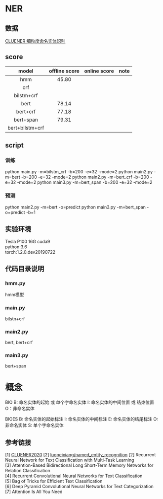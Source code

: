 # NER

## 数据
[CLUENER 细粒度命名实体识别](https://www.cluebenchmarks.com/introduce.html)

## score
|model|offline score|online score|note|
|:---:|:---:|:---:|:---:|
|hmm|45.80|||
|crf||||
|bilstm+crf||||
|bert|78.14||
|bert+crf|77.18|||
|bert+span|79.31|||
|bert+bilstm+crf|||

## script
### 训练
python main.py -m=bilstm_crf -b=200 -e=32 -mode=2
python main2.py -m=bert -b=200 -e=32 -mode=2
python main2.py -m=bert_crf -b=200 -e=32 -mode=2
python main3.py -m=bert_span -b=200 -e=32 -mode=2

### 预测
python main2.py -m=bert -o=predict
python main3.py -m=bert_span -o=predict -b=1

## 实验环境
Tesla P100
16G
cuda9  
python:3.6  
torch:1.2.0.dev20190722

## 代码目录说明
### hmm.py
hmm模型
### main.py
bilstn+crf
### main2.py
bert, bert+crf
### main3.py
bert+span

# 概念
BIO
B: 命名实体的起始 或 单个字命名实体
I: 命名实体的中间位置 或 结束位置
O：非命名实体

BIOES
B: 命名实体的起始标注
I: 命名实体的中间标注
E: 命名实体的结尾标注
O: 非命名实体
S: 单个字命名实体


## 参考链接
[1] [CLUENER2020](https://github.com/CLUEbenchmark/CLUENER2020)
[2] [luopeixiang/named_entity_recognition](https://github.com/luopeixiang/named_entity_recognition)
[2] Recurrent Neural Network for Text Classification with Multi-Task Learning  
[3] Attention-Based Bidirectional Long Short-Term Memory Networks for Relation Classification  
[4] Recurrent Convolutional Neural Networks for Text Classification  
[5] Bag of Tricks for Efficient Text Classification  
[6] Deep Pyramid Convolutional Neural Networks for Text Categorization  
[7] Attention Is All You Need  